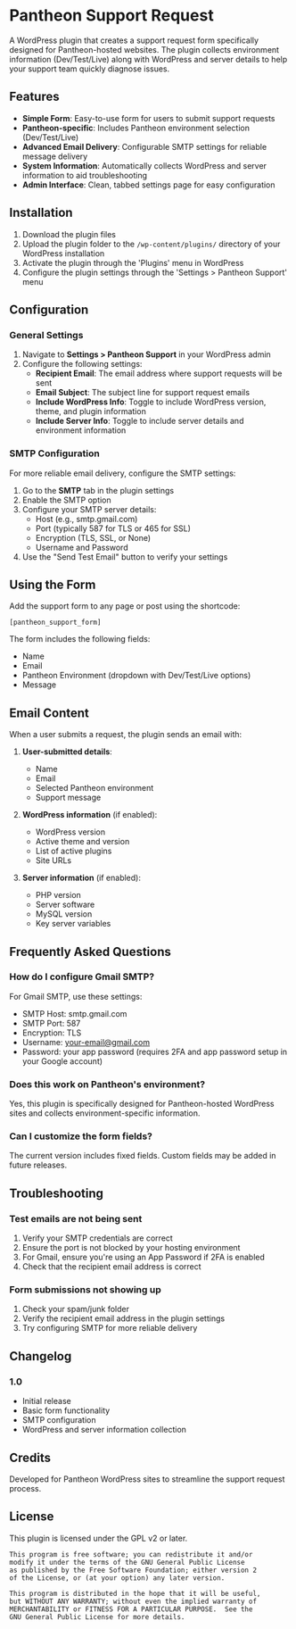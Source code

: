# Pantheon Support Request

A WordPress plugin that creates a support request form specifically designed for Pantheon-hosted websites. The plugin collects environment information (Dev/Test/Live) along with WordPress and server details to help your support team quickly diagnose issues.

## Features

- **Simple Form**: Easy-to-use form for users to submit support requests
- **Pantheon-specific**: Includes Pantheon environment selection (Dev/Test/Live)
- **Advanced Email Delivery**: Configurable SMTP settings for reliable message delivery
- **System Information**: Automatically collects WordPress and server information to aid troubleshooting
- **Admin Interface**: Clean, tabbed settings page for easy configuration

## Installation

1. Download the plugin files
2. Upload the plugin folder to the `/wp-content/plugins/` directory of your WordPress installation
3. Activate the plugin through the 'Plugins' menu in WordPress
4. Configure the plugin settings through the 'Settings > Pantheon Support' menu

## Configuration

### General Settings

1. Navigate to **Settings > Pantheon Support** in your WordPress admin
2. Configure the following settings:
   - **Recipient Email**: The email address where support requests will be sent
   - **Email Subject**: The subject line for support request emails
   - **Include WordPress Info**: Toggle to include WordPress version, theme, and plugin information
   - **Include Server Info**: Toggle to include server details and environment information

### SMTP Configuration

For more reliable email delivery, configure the SMTP settings:

1. Go to the **SMTP** tab in the plugin settings
2. Enable the SMTP option
3. Configure your SMTP server details:
   - Host (e.g., smtp.gmail.com)
   - Port (typically 587 for TLS or 465 for SSL)
   - Encryption (TLS, SSL, or None)
   - Username and Password
4. Use the "Send Test Email" button to verify your settings

## Using the Form

Add the support form to any page or post using the shortcode:

```
[pantheon_support_form]
```

The form includes the following fields:
- Name
- Email
- Pantheon Environment (dropdown with Dev/Test/Live options)
- Message

## Email Content

When a user submits a request, the plugin sends an email with:

1. **User-submitted details**:
   - Name
   - Email
   - Selected Pantheon environment
   - Support message

2. **WordPress information** (if enabled):
   - WordPress version
   - Active theme and version
   - List of active plugins
   - Site URLs

3. **Server information** (if enabled):
   - PHP version
   - Server software
   - MySQL version
   - Key server variables

## Frequently Asked Questions

### How do I configure Gmail SMTP?

For Gmail SMTP, use these settings:
- SMTP Host: smtp.gmail.com
- SMTP Port: 587
- Encryption: TLS
- Username: your-email@gmail.com
- Password: your app password (requires 2FA and app password setup in your Google account)

### Does this work on Pantheon's environment?

Yes, this plugin is specifically designed for Pantheon-hosted WordPress sites and collects environment-specific information.

### Can I customize the form fields?

The current version includes fixed fields. Custom fields may be added in future releases.

## Troubleshooting

### Test emails are not being sent

1. Verify your SMTP credentials are correct
2. Ensure the port is not blocked by your hosting environment
3. For Gmail, ensure you're using an App Password if 2FA is enabled
4. Check that the recipient email address is correct

### Form submissions not showing up

1. Check your spam/junk folder
2. Verify the recipient email address in the plugin settings
3. Try configuring SMTP for more reliable delivery

## Changelog

### 1.0
* Initial release
* Basic form functionality
* SMTP configuration
* WordPress and server information collection

## Credits

Developed for Pantheon WordPress sites to streamline the support request process.

## License

This plugin is licensed under the GPL v2 or later.

```
This program is free software; you can redistribute it and/or
modify it under the terms of the GNU General Public License
as published by the Free Software Foundation; either version 2
of the License, or (at your option) any later version.

This program is distributed in the hope that it will be useful,
but WITHOUT ANY WARRANTY; without even the implied warranty of
MERCHANTABILITY or FITNESS FOR A PARTICULAR PURPOSE.  See the
GNU General Public License for more details.
```
